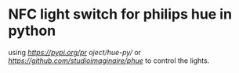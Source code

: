 # NFC light switch for philips hue in python

using *https://pypi.org/pr oject/hue-py/* or *https://github.com/studioimaginaire/phue* to control the lights.

